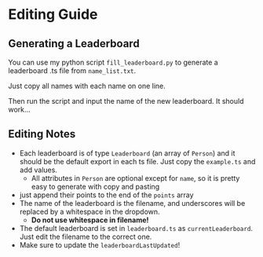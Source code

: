 # Editing Guide

## Generating a Leaderboard

You can use my python script `fill_leaderboard.py` to generate a leaderboard .ts file from `name_list.txt`.

Just copy all names with each name on one line.

Then run the script and input the name of the new leaderboard. It should work...

## Editing Notes

- Each leaderboard is of type `Leaderboard` (an array of `Person`) and it should be the default export in each ts file. Just copy the `example.ts` and add values.
  - All attributes in `Person` are optional except for `name`, so it is pretty easy to generate with copy and pasting
- just append their points to the end of the `points` array
- The name of the leaderboard is the filename, and underscores will be replaced by a whitespace in the dropdown.
  - **Do not use whitespace in filename!**
- The default leaderboard is set in `leaderboard.ts` as `currentLeaderboard`. Just edit the filename to the correct one.
- Make sure to update the `leaderboardLastUpdated`!
